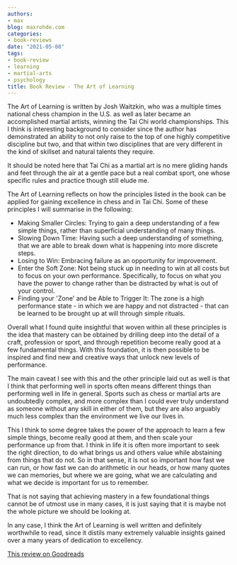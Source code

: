 ```yaml
---
authors:
- max
blog: maxrohde.com
categories:
- book-reviews
date: "2021-05-08"
tags:
- book-review
- learning
- martial-arts
- psychology
title: Book Review - The Art of Learning
---
```


The Art of Learning is written by Josh Waitzkin, who was a multiple times national chess champion in the U.S. as well as later became an accomplished martial artists, winning the Tai Chi world championships. This I think is interesting background to consider since the author has demonstrated an ability to not only raise to the top of one highly competitive discipline but two, and that within two disciplines that are very different in the kind of skillset and natural talents they require.

It should be noted here that Tai Chi as a martial art is no mere gliding hands and feet through the air at a gentle pace but a real combat sport, one whose specific rules and practice though still elude me.

The Art of Learning reflects on how the principles listed in the book can be applied for gaining excellence in chess and in Tai Chi. Some of these principles I will summarise in the following:

- Making Smaller Circles: Trying to gain a deep understanding of a few simple things, rather than superficial understanding of many things.
- Slowing Down Time: Having such a deep understanding of something, that we are able to break down what is happening into more discrete steps.
- Losing to Win: Embracing failure as an opportunity for improvement.
- Enter the Soft Zone: Not being stuck up in needing to win at all costs but to focus on your own performance. Specifically, to focus on what you have the power to change rather than be distracted by what is out of your control.
- Finding your 'Zone' and be Able to Trigger It: The zone is a high performance state - in which we are happy and not distracted - that can be learned to be brought up at will through simple rituals.

Overall what I found quite insightful that woven within all these principles is the idea that mastery can be obtained by drilling deep into the detail of a craft, profession or sport, and through repetition become really good at a few fundamental things. With this foundation, it is then possible to be inspired and find new and creative ways that unlock new levels of performance.

The main caveat I see with this and the other principle laid out as well is that I think that performing well in sports often means different things than performing well in life in general. Sports such as chess or martial arts are undoubtedly complex, and more complex than I could ever truly understand as someone without any skill in either of them, but they are also arguably much less complex than the environment we live our lives in.

This I think to some degree takes the power of the approach to learn a few simple things, become really good at them, and then scale your performance up from that. I think in life it is often more important to seek the right direction, to do what brings us and others value while abstaining from things that do not. So in that sense, it is not so important how fast we can run, or how fast we can do arithmetic in our heads, or how many quotes we can memories, but where we are going, what we are calculating and what we decide is important for us to remember.

That is not saying that achieving mastery in a few foundational things cannot be of utmost use in many cases, it is just saying that it is maybe not the whole picture we should be looking at.

In any case, I think the Art of Learning is well written and definitely worthwhile to read, since it distils many extremely valuable insights gained over a many years of dedication to excellency.

[This review on Goodreads](https://www.goodreads.com/review/show/3989274363)
